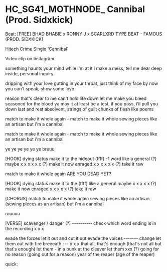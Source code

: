 # HC_SG41_MOTHNODE_ Cannibal (Prod. Sidxkick)
Beat: [FREE] BHAD BHABIE x RONNY J x SCARLXRD TYPE BEAT - FAMOUS (PROD. SIDXKICK)

Hitech Crime Single 'Cannibal'

Video clip on Instagram.

something haunts your mind
while i'm at it i make a mess, tell me dear
deep inside, personal inquiry

dripping with your love
gutting in your throat, just think of my face
by now you can't speak, show some love

reason that's clear to me
can't hold life down
let me make you bleed
seasoned for the blood ya
may it at least be a test, 
if you pass, i'll pull you down 
last and rest absolvent, strings of guilt 
chunks of flesh like poems

match to make it whole
again - match to make it whole 
sewing pieces like an artisan
but i'm a cannibal

match to make it whole
again - match to make it whole 
sewing pieces like an artisan
but i'm a cannibal

ye ye ye ye ye ye
bruuu

[HOOK]
dying status make it to the hideout (ffff) -1 word 
like a general (?)
maybe x x x x x x (?)
make it now
enraged x x x x x x (?)
take it raw

match to make it whole again
ARE YOU DEAD YET?

[HOOK]
dying status make it to the (ffff)
like a general
maybe x x x x x (?)
make it now
enraged x x x x x (?)
take it raw

[CHORUS]
match to make it whole again
sewing pieces like an artisan (sewing pieces as an artisan) 
but i'm a cannibal

rouuuu

[VERSE] 
scavenger / danger (?) ---------- check which word ending is in the recording
x
x
x

evade the forces
let it out and cut it out
evade the voices ------- change
let them out with fire
breeeath ---
x
x
x
that all, that's enough (that's not all but that's enough)
let them - in a bunk at the cleaver 
let them xxx (?) going for no reason (going out for a reason)
year of the reaper (age of the reaper)

quick: 






